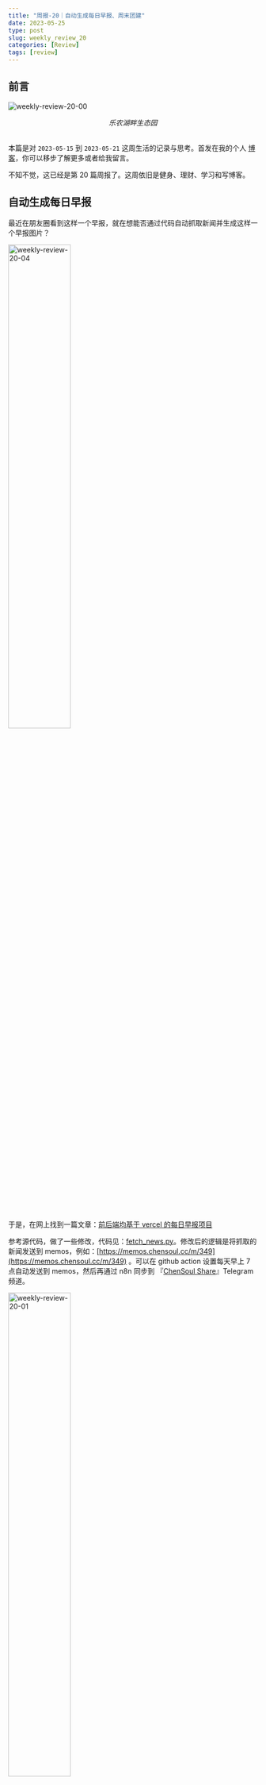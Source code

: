 ```yaml
---
title: "周报-20｜自动生成每日早报、周末团建"
date: 2023-05-25
type: post
slug: weekly_review_20
categories: [Review]
tags: [review]
---
```


## 前言

![weekly-review-20-00](/images/weekly-review-20-00.webp)

<center><i>乐农湖畔生态园</i></center>

<br/>

本篇是对 `2023-05-15` 到 `2023-05-21` 这周生活的记录与思考。首发在我的个人 [博客](https://blog.chensoul.cc/)，你可以移步了解更多或者给我留言。

不知不觉，这已经是第 20 篇周报了。这周依旧是健身、理财、学习和写博客。

## 自动生成每日早报

最近在朋友圈看到这样一个早报，就在想能否通过代码自动抓取新闻并生成这样一个早报图片？

<img src="/image/weekly-review-20-04.webp" alt="weekly-review-20-04" style="width:50%;" />

于是，在网上找到一篇文章：[前后端均基于 vercel 的每日早报项目](https://icodeq.com/2022/5fe2010403bb/)

参考源代码，做了一些修改，代码见：[fetch_news.py](https://github.com/chensoul/chensoul/blob/main/fetch_news.py)。修改后的逻辑是将抓取的新闻发送到 memos，例如：[https://memos.chensoul.cc/m/349](https://memos.chensoul.cc/m/349) 。可以在 github action 设置每天早上 7 点自动发送到 memos，然后再通过 n8n 同步到 『[ChenSoul Share](https://t.me/chensouls)』Telegram 频道。

<img src="/image/weekly-review-20-01.webp" alt="weekly-review-20-01" style="width: 50%;" />

在 memos 中导出的图片如下：

<img src="/image/weekly-review-20-05.webp" alt="weekly-review-20-05" style="width:50%;" />

如果能够通过 python 自动生成图片，那就更好了。记录一下，待以后实现。

## 团建

公司团建选择在周六，而且还是 520 这一天，真是会挑日子。很多人请假，最后只有 13 人参加团建，其中有 8 人是我们开发组的 🤣。挑两张照片发到这里～

![weekly-review-20-03](/images/weekly-review-20-03.webp)

![weekly-review-20-02](/images/weekly-review-20-02.webp)

## 理财

这周总计支出 1861 元，明细如下：

- 5 月 15 日：1027 元，武功山旅游，加油 327
- 5 月 16 日：42 元
- 5 月 17 日：12 元
- 5 月 18 日：16 元
- 5 月 19 日：25 元
- 5 月 20 日：562 元，看望六舅
- 5 月 21 日：177 元

## 健身

本周跑步 36 公里，最长跑步距离为 10 公里。明细数据如下：

![weekly-review-20-08](/images/weekly-review-20-08.webp)

我跑过了一些地方，希望随着时间推移，地图点亮的地方越来越多。2 年里我跑过 2 个省份 2 个城市。更多跑步数据在[跑步](https://run.chensoul.cc/)主页。

## 工作

#### 博客

![weekly-review-20-07](/images/weekly-review-20-07.webp)

本周完成五篇博客：

- [Java 设计模式：Abstract Document](/posts/2023/05/22/java-design-patterns-abstract-document/)
- [Java 设计模式：Abstract Factory](/posts/2023/05/22/java-design-patterns-abstract-factory/)

- [《Effective Java 3》笔记 11：当覆盖 equals 方法时，总要覆盖 hashCode 方法](/posts/2023/05/23/always-override-hashcode-when-you-override-equals/)

- [[译]Build Robust Continuous Integration With Docker and Friends](/posts/2023/05/22/docker-continuous-integration/)

- [Python 学习 1：注释、变量和常量](/posts/2023/05/23/python-comment-and-variable/)

## 本周分享

大部分有意思的内容会分享在 『[ChenSoul Share](https://t.me/chensouls)』Telegram 频道或者我的 [memos](https://memos.chensoul.cc/) 中。我写了一个 python 脚本从 memos 读取最近一周的 memos 记录。

- **2023-05-19** 陈皓（左耳朵耗子）前年做过一次直播访谈，谈到了技术、行业、创业的各个方面。本文是访谈内容的文字整理，以此纪念他。 [https://mp.weixin.qq.com/s/bOnW8gDJ-dXp4KbAjhDw9A](https://mp.weixin.qq.com/s/bOnW8gDJ-dXp4KbAjhDw9A) `#memos` `#skill` `#tool`
- **2023-05-17** 用 Material for MkDocs 来生成专业的技术文档 [https://vra.github.io/2023/05/17/mkdocs-material-tutorial/](https://vra.github.io/2023/05/17/mkdocs-material-tutorial/) `#memos` `#tool`
- **2023-05-17** 基于 Popsy 创建自己的个人主页 [https://popsy.co/](https://popsy.co/) `#memos` `#tool`
- **2023-05-17** Hellonext 是一种反馈管理平台，它可以帮助组织、企业和开发团队更好地管理用户反馈和需求。它提供了一个用户友好的界面，使用户可以轻松地提交反馈和建议，而管理人员可以使用该平台来跟踪和组织这些反馈，并确定哪些反馈应该优先考虑实现。Hellonext 还提供了数据分析和报告功能，帮助管理人员了解用户反馈的趋势和优先级，以便更好地满足用户需求。 [https://hellonext.co/](https://hellonext.co/) `#memos` `#tool`
- **2023-05-17** Dify 是一个简单且能力丰富的自然语言编程工具。你可以用它搭建商用级应用，个人助理。如果你想自己开发应用，Dify 也能为你省下接入 OpenAI 的后端工作，但使用我们逐步提供高的可视化运营能力，你可以持续的改进和训练你的 GPT 模型。 [https://docs.dify.ai/v/zh-hans/getting-started/intro-to-dify](https://docs.dify.ai/v/zh-hans/getting-started/intro-to-dify) `#tool` `#memos`
- **2023-05-17** 用 200 行 python 代码实现 dns 服务器的教程 [https://implement-dns.wizardzines.com/](https://implement-dns.wizardzines.com/) `#memos` `#tool`
- **2023-05-17** postman 推出了 postbot，使用人工智能帮助您调试和理解 API、更快地编写测试 [https://blog.postman.com/introducing-postbot-postmans-new-ai-assistant/](https://blog.postman.com/introducing-postbot-postmans-new-ai-assistant/) `#tool` `#memos`
- **2023-05-17** [https://imgg.gg/](https://imgg.gg/) 是一个可以将任意 sms 内容转换成为图片的工具，不用担心在 APP 上截图会泄漏隐私。生成的图片的样式很像 [https://poet.so/](https://poet.so/) ，不过 Poet.so 只能生成推特、linkedin、shopify 的分享图。 `#tool` `#memos`
- **2023-05-17** 都知道 ffmpeg 是媒体文件处理的瑞士军刀，但命令行的操作对大部分人来说确实会面临迷茫和繁琐。FFmpeg.guide 就是一个图形化生成 ffmpeg 命令的工具。 网站地址：[https://ffmpeg.guide/](https://ffmpeg.guide/) `#tool` `#memos`

以上。
